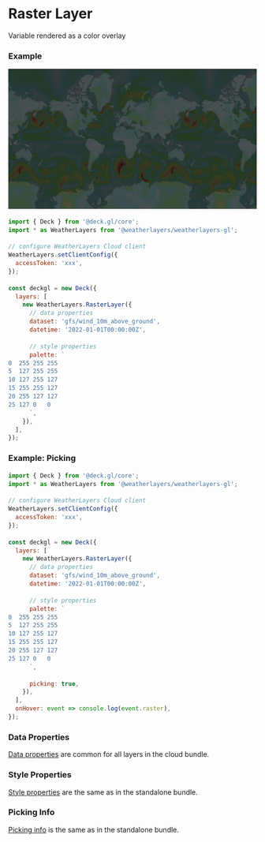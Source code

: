 # Raster Layer

Variable rendered as a color overlay

### Example

![Raster Layer](../../../.gitbook/assets/raster-layer.png)

```javascript
import { Deck } from '@deck.gl/core';
import * as WeatherLayers from '@weatherlayers/weatherlayers-gl';

// configure WeatherLayers Cloud client
WeatherLayers.setClientConfig({
  accessToken: 'xxx',
});

const deckgl = new Deck({
  layers: [
    new WeatherLayers.RasterLayer({
      // data properties
      dataset: 'gfs/wind_10m_above_ground',
      datetime: '2022-01-01T00:00:00Z',
      
      // style properties
      palette: `
0  255 255 255
5  127 255 255
10 127 255 127
15 255 255 127
20 255 127 127
25 127 0   0
      `,
    }),
  ],
});
```

### Example: Picking

```javascript
import { Deck } from '@deck.gl/core';
import * as WeatherLayers from '@weatherlayers/weatherlayers-gl';

// configure WeatherLayers Cloud client
WeatherLayers.setClientConfig({
  accessToken: 'xxx',
});

const deckgl = new Deck({
  layers: [
    new WeatherLayers.RasterLayer({
      // data properties
      dataset: 'gfs/wind_10m_above_ground',
      datetime: '2022-01-01T00:00:00Z',
      
      // style properties
      palette: `
0  255 255 255
5  127 255 255
10 127 255 127
15 255 255 127
20 255 127 127
25 127 0   0
      `,

      picking: true,
    }),
  ],
  onHover: event => console.log(event.raster),
});
```

### Data Properties

[Data properties](../data.md) are common for all layers in the cloud bundle.

### Style Properties

[Style properties](../../standalone-bundle/layers/raster-layer.md) are the same as in the standalone bundle.

### Picking Info

[Picking info](../../standalone-bundle/layers/raster-layer.md) is the same as in the standalone bundle.
